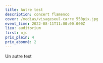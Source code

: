 ```yaml
---
title: Autre test
description: concert flamenco
cover: /medias/visageseul-carre_550pix.jpg
event_time: 2022-08-11T11:00:00.000Z
lieu: auditorium
first: mjc
prix_plein: 4
prix_abonné: 2
---
```

Un autre test
